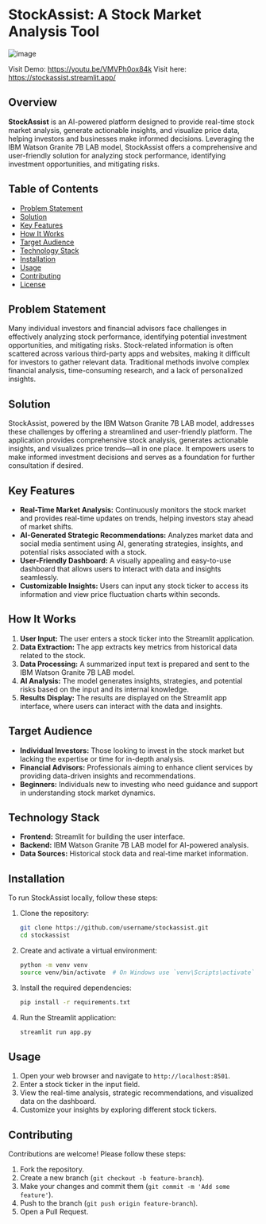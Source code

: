 
# StockAssist: A Stock Market Analysis Tool
![image](https://github.com/user-attachments/assets/db5b5ddc-bab6-4f66-9665-a1b00a360d69)

Visit Demo: https://youtu.be/VMVPh0ox84k
Visit here: https://stockassist.streamlit.app/

## Overview

**StockAssist** is an AI-powered platform designed to provide real-time stock market analysis, generate actionable insights, and visualize price data, helping investors and businesses make informed decisions. Leveraging the IBM Watson Granite 7B LAB model, StockAssist offers a comprehensive and user-friendly solution for analyzing stock performance, identifying investment opportunities, and mitigating risks.

## Table of Contents

- [Problem Statement](#problem-statement)
- [Solution](#solution)
- [Key Features](#key-features)
- [How It Works](#how-it-works)
- [Target Audience](#target-audience)
- [Technology Stack](#technology-stack)
- [Installation](#installation)
- [Usage](#usage)
- [Contributing](#contributing)
- [License](#license)

## Problem Statement

Many individual investors and financial advisors face challenges in effectively analyzing stock performance, identifying potential investment opportunities, and mitigating risks. Stock-related information is often scattered across various third-party apps and websites, making it difficult for investors to gather relevant data. Traditional methods involve complex financial analysis, time-consuming research, and a lack of personalized insights.

## Solution

StockAssist, powered by the IBM Watson Granite 7B LAB model, addresses these challenges by offering a streamlined and user-friendly platform. The application provides comprehensive stock analysis, generates actionable insights, and visualizes price trends—all in one place. It empowers users to make informed investment decisions and serves as a foundation for further consultation if desired.

## Key Features

- **Real-Time Market Analysis:** Continuously monitors the stock market and provides real-time updates on trends, helping investors stay ahead of market shifts.
- **AI-Generated Strategic Recommendations:** Analyzes market data and social media sentiment using AI, generating strategies, insights, and potential risks associated with a stock.
- **User-Friendly Dashboard:** A visually appealing and easy-to-use dashboard that allows users to interact with data and insights seamlessly.
- **Customizable Insights:** Users can input any stock ticker to access its information and view price fluctuation charts within seconds.

## How It Works

1. **User Input:** The user enters a stock ticker into the Streamlit application.
2. **Data Extraction:** The app extracts key metrics from historical data related to the stock.
3. **Data Processing:** A summarized input text is prepared and sent to the IBM Watson Granite 7B LAB model.
4. **AI Analysis:** The model generates insights, strategies, and potential risks based on the input and its internal knowledge.
5. **Results Display:** The results are displayed on the Streamlit app interface, where users can interact with the data and insights.

## Target Audience

- **Individual Investors:** Those looking to invest in the stock market but lacking the expertise or time for in-depth analysis.
- **Financial Advisors:** Professionals aiming to enhance client services by providing data-driven insights and recommendations.
- **Beginners:** Individuals new to investing who need guidance and support in understanding stock market dynamics.

## Technology Stack

- **Frontend:** Streamlit for building the user interface.
- **Backend:** IBM Watson Granite 7B LAB model for AI-powered analysis.
- **Data Sources:** Historical stock data and real-time market information.

## Installation

To run StockAssist locally, follow these steps:

1. Clone the repository:
   ```bash
   git clone https://github.com/username/stockassist.git
   cd stockassist
   ```

2. Create and activate a virtual environment:
   ```bash
   python -m venv venv
   source venv/bin/activate  # On Windows use `venv\Scripts\activate`
   ```

3. Install the required dependencies:
   ```bash
   pip install -r requirements.txt
   ```

4. Run the Streamlit application:
   ```bash
   streamlit run app.py
   ```

## Usage

1. Open your web browser and navigate to `http://localhost:8501`.
2. Enter a stock ticker in the input field.
3. View the real-time analysis, strategic recommendations, and visualized data on the dashboard.
4. Customize your insights by exploring different stock tickers.

## Contributing

Contributions are welcome! Please follow these steps:

1. Fork the repository.
2. Create a new branch (`git checkout -b feature-branch`).
3. Make your changes and commit them (`git commit -m 'Add some feature'`).
4. Push to the branch (`git push origin feature-branch`).
5. Open a Pull Request.

